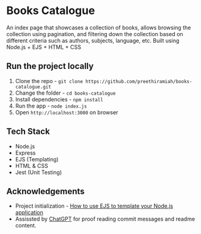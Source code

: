 # Books Catalogue

An index page that showcases a collection of books, allows browsing the collection using pagination, and filtering down the collection based on different criteria such as authors, subjects, language, etc. Built using Node.js + EJS + HTML + CSS

## Run the project locally

1. Clone the repo - `git clone https://github.com/preethiramiah/books-catalogue.git`
2. Change the folder - `cd books-catalogue`
3. Install dependencies - `npm install`
4. Run the app - `node index.js`
5. Open `http://localhost:3000` on browser

## Tech Stack

- Node.js
- Express
- EJS (Templating)
- HTML & CSS
- Jest (Unit Testing)

## Acknowledgements

- Project initialization - [How to use EJS to template your Node.js application](https://blog.logrocket.com/how-to-use-ejs-template-node-js-application/)
- Assissted by [ChatGPT](https://chatgpt.com/) for proof reading commit messages and readme content.
